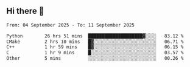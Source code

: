 ## Hi there 👋

<!--
**Bojupi/Bojupi** is a ✨ _special_ ✨ repository because its `README.md` (this file) appears on your GitHub profile.

Here are some ideas to get you started:

- 🔭 I’m currently working on ...
- 🌱 I’m currently learning ...
- 👯 I’m looking to collaborate on ...
- 🤔 I’m looking for help with ...
- 💬 Ask me about ...
- 📫 How to reach me: ...
- 😄 Pronouns: ...
- ⚡ Fun fact: ...
-->

<!--START_SECTION:waka-->

```txt
From: 04 September 2025 - To: 11 September 2025

Python        26 hrs 51 mins  ████████████████████▓░░░░   83.12 %
CMake         2 hrs 10 mins   █▓░░░░░░░░░░░░░░░░░░░░░░░   06.71 %
C++           1 hr 59 mins    █▓░░░░░░░░░░░░░░░░░░░░░░░   06.15 %
C             1 hr 9 mins     █░░░░░░░░░░░░░░░░░░░░░░░░   03.57 %
Other         5 mins          ░░░░░░░░░░░░░░░░░░░░░░░░░   00.26 %
```

<!--END_SECTION:waka-->
